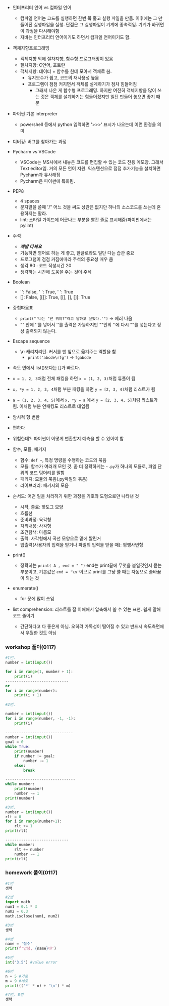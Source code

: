 - 인터프리터 언어 vs 컴파일 언어
  - 컴파일 언어는 코드를 실행하면 한번 쭉 훑고 실행 파일을 만듦. 이후에는 그 만들어진 실행파일을 실행. 단점은 그 실행파일이 기계에 종속적임. 기계가 바뀌면 이 과정을 다시해야함
  - 자바는 인터프리터 언어이기도 하면서 컴파일 언어이기도 함.
- 객체지향프로그래밍
  - 객체지향 외에 절차지향, 함수형 프로그래밍이 있음
  - 절차지향: C언어, 포트란
  - 객체지향: 데이터 + 함수를 한데 모아서 객체로 봄.
    - 유지보수가 쉽고, 코드의 재사용성 높음
    - 프로그램이 점점 커지면서 객체를 설계하기가 점차 힘들어짐
      - 그래서 나온 게 함수형 프로그래밍. 하지만 여전히 객체지향을 많이 쓰는 것은 객체를 설계하기는 힘들어졌지만 일단 만들어 놓으면 좋기 때문
- 파이썬 기본 interpreter
  - powershell 등에서 python 입력하면 '>>>' 표시가 나오는데 이런 환경을 의미
- 디버깅: 버그를 찾아가는 과정

- Pycharm vs VSCode
  - VSCode는 MS사에서 내놓은 코드를 편집할 수 있는 코드 전용 메모장. 그래서 Text editor임. 거의 모든 언어 지원. 익스텐션으로 점점 추가기능을 설치하면 Pycharm과 유사해짐
  - Pycharm은 파이썬에 특화됨.
- PEP8 
  - 4 spaces
  - 문자열을 쓸때 '/" 어느 것을 써도 상관은 없지만 하나의 소스코드를 쓰는데 혼용하지는 말라.
  - lint: 스타일 가이드에 어긋나는 부분을 빨간 줄로 표시해줌(파이썬에서는 pylint)
- 주석
  - ***제발 다세요***
  - 가능하면 영어로 하는 게 좋고, 한글로라도 일단 다는 습관 중요
  - 프로그램이 점점 커짐에따라 주석의 중요성 매우 큼
  - 생각 80 : 코드 작성시간 20
  - 생각하는 시간에 도움을 주는 것이 주석
- Boolean
  - '': False, ' ': True, '     ': True
  - []: False, [[]]: True, [[], [], []]: True

- 중첩따옴표
  - `print("'나는 "넌 뭐야?"라고 말하고 싶었다.'")` => 에러 나옴
  - "" 안에 ''를 넣어서 ''를 출력은 가능하지만 ""안의 ''에 다시 ""를 넣는다고 정상 출력되지 않는다.
- Escape sequence
  - \r: 캐리지리턴. 커서를 맨 앞으로 옮겨주는 역할을 함
    - `print('abcde\rfg')` => `fgabcde`

- 속도 면에서 list()보다는 []가 빠르다. 
- `x = 1, 2, 3`처럼 전체 패킹을 하면 `x = (1, 2, 3)`처럼 튜플이 됨
- `x, *y = 1, 2, 3, 4`처럼 부분 패킹을 하면 `y = [2, 3, 4]`처럼 리스트가 됨
- `a = (1, 2, 3, 4, 5)`에서 `x, *y = a` 에서 `y = [2, 3, 4, 5]`처럼 리스트가 됨. 이처럼 부분 언패킹도 리스트로 대입됨
-  암시적 형 변환
  - 편하다
  - 위험한데?: 파이썬이 어떻게 변환할지 예측을 할 수 있어야 함
- 함수, 모듈, 패키지
  - 함수: `def ~`, 특정 명령을 수행하는 코드의 묶음
  - 모듈: 함수가 여러개 모인 것. 좀 더 정확하게는 `~.py`가 하나의 모듈로, 파일 단위의 코드 덩어리를 말함
  - 패키지: 모듈의 묶음(.py파일의 묶음)
  - 라이브러리: 패키지의 모음
- 순서도: 어떤 일을 처리하기 위한 과정을 기호와 도형으로만 나타낸 것
  - 시작, 종료: 핫도그 모양
  - 흐름선
  - 준비과정: 육각형
  - 처리내용: 사각형
  - 조건탐색: 마름모
  - 출력: 사각형에서 곡선 모양으로 밑에 짤린거
  - 입출력(사용자의 입력을 받거나 파일의 입력을 받을 때): 평행사변형

- print()
  - 정확히는 `print( A , end = " ")` end는 print끝에 무엇을 붙일것인지 묻는 부분이고, 기본값은 `end = '\n'`이므로 print를 그냥 쓸 때는 자동으로 줄바꿈이 되는 것
- enumerate()
  - for 문에 많이 쓰임
- list comprehension: 리스트를 잘 이해해서 압축해서 쓸 수 있는 표현. 쉽게 말해 코드 줄이기
  - 간단하다고 다 좋은게 아님. 오히려 가독성이 떨어질 수 있고 반드시 속도측면에서 우월한 것도 아님



### workshop 풀이(0117)

```python
#1번.
number = int(input())

for i in range(1, number + 1):
    print(i)
----------------------------
or 
for i in range(number):
    print(i + 1)
    
#2번.

number = int(input())
for i in range(number, -1, -1):
    print(i)
    
------------------------------
number = int(input())
goal = 0
while True:
    print(number)
    if number != goal:
        number -= 1
    else:
        break

-------------------------------
while number:
    print(number)
    number -= 1
print(number)

#3번.
number = int(input())
rlt = 0
for i in range(number+1):
    rlt += 1
print(rlt)

----------------------------
while number:
    rlt += number
    number -= 1
print(rlt)
```



### homework 풀이(0117)

```python
#1번
생략

#2번
import math
num1 = 0.1 * 3
num2 = 0.3
math.isclose(num1, num2)

#3번
생략

#4번
name = '철수'
print(f'안녕, {name}야')

#5번
int('3.5') #value error

#6번
n = 5 #가로
m = 9 #세로
print((('*' * n) + '\n') * m)

#7번, 8번
생략
```

